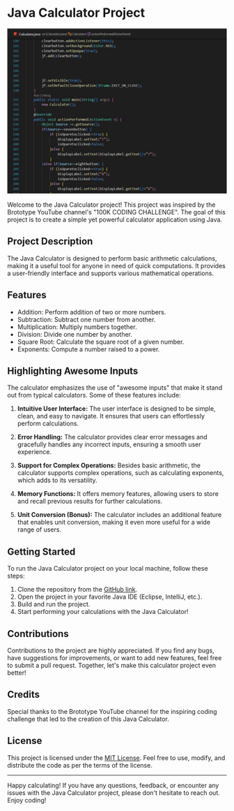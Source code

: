 # Java Calculator Project

![Java Calculator](/src/Caluclator.JPG)

Welcome to the Java Calculator project! This project was inspired by the Brototype YouTube channel's "100K CODING CHALLENGE". The goal of this project is to create a simple yet powerful calculator application using Java.

## Project Description

The Java Calculator is designed to perform basic arithmetic calculations, making it a useful tool for anyone in need of quick computations. It provides a user-friendly interface and supports various mathematical operations.

## Features

- Addition: Perform addition of two or more numbers.
- Subtraction: Subtract one number from another.
- Multiplication: Multiply numbers together.
- Division: Divide one number by another.
- Square Root: Calculate the square root of a given number.
- Exponents: Compute a number raised to a power.

## Highlighting Awesome Inputs

The calculator emphasizes the use of "awesome inputs" that make it stand out from typical calculators. Some of these features include:

1. **Intuitive User Interface:** The user interface is designed to be simple, clean, and easy to navigate. It ensures that users can effortlessly perform calculations.

2. **Error Handling:** The calculator provides clear error messages and gracefully handles any incorrect inputs, ensuring a smooth user experience.

3. **Support for Complex Operations:** Besides basic arithmetic, the calculator supports complex operations, such as calculating exponents, which adds to its versatility.

4. **Memory Functions:** It offers memory features, allowing users to store and recall previous results for further calculations.

5. **Unit Conversion (Bonus):** The calculator includes an additional feature that enables unit conversion, making it even more useful for a wide range of users.

## Getting Started

To run the Java Calculator project on your local machine, follow these steps:

1. Clone the repository from the [GitHub link](https://github.com/harsha14879/java-calculator).
2. Open the project in your favorite Java IDE (Eclipse, IntelliJ, etc.).
3. Build and run the project.
4. Start performing your calculations with the Java Calculator!

## Contributions

Contributions to the project are highly appreciated. If you find any bugs, have suggestions for improvements, or want to add new features, feel free to submit a pull request. Together, let's make this calculator project even better!

## Credits

Special thanks to the Brototype YouTube channel for the inspiring coding challenge that led to the creation of this Java Calculator.

## License

This project is licensed under the [MIT License](LICENSE). Feel free to use, modify, and distribute the code as per the terms of the license.

---

Happy calculating! If you have any questions, feedback, or encounter any issues with the Java Calculator project, please don't hesitate to reach out. Enjoy coding!
